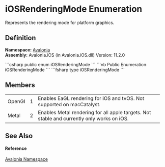 # iOSRenderingMode Enumeration


Represents the rendering mode for platform graphics.



## Definition
**Namespace:** <a href="N_Avalonia">Avalonia</a>  
**Assembly:** Avalonia.iOS (in Avalonia.iOS.dll) Version: 11.2.0

<Tabs groupId="api-code-preview">
<TabItem value="csharp" label="C#">
```csharp
public enum iOSRenderingMode
```
</TabItem>
<TabItem value="vb" label="VB">
```vb
Public Enumeration iOSRenderingMode
```
</TabItem>
<TabItem value="fsharp" label="F#">
```fsharp
type iOSRenderingMode
```
</TabItem>
</Tabs>



## Members
<table>
<tr>
<td>OpenGl</td>
<td>1</td>
<td>Enables EaGL rendering for iOS and tvOS. Not supported on macCatalyst.</td>
</tr>
<tr>
<td>Metal</td>
<td>2</td>
<td>Enables Metal rendering for all apple targets. Not stable and currently only works on iOS.</td>
</tr>
</table>

## See Also


#### Reference
<a href="N_Avalonia">Avalonia Namespace</a>  

